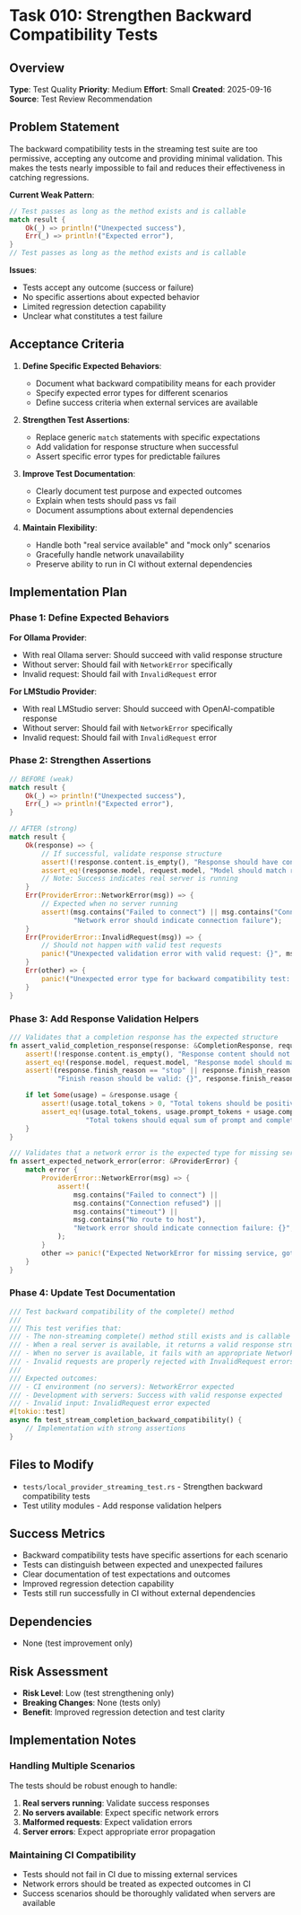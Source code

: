 # Task 010: Strengthen Backward Compatibility Tests

## Overview
**Type**: Test Quality
**Priority**: Medium
**Effort**: Small
**Created**: 2025-09-16
**Source**: Test Review Recommendation

## Problem Statement
The backward compatibility tests in the streaming test suite are too permissive, accepting any outcome and providing minimal validation. This makes the tests nearly impossible to fail and reduces their effectiveness in catching regressions.

**Current Weak Pattern**:
```rust
// Test passes as long as the method exists and is callable
match result {
    Ok(_) => println!("Unexpected success"),
    Err(_) => println!("Expected error"),
}
// Test passes as long as the method exists and is callable
```

**Issues**:
- Tests accept any outcome (success or failure)
- No specific assertions about expected behavior
- Limited regression detection capability
- Unclear what constitutes a test failure

## Acceptance Criteria

1. **Define Specific Expected Behaviors**:
   - Document what backward compatibility means for each provider
   - Specify expected error types for different scenarios
   - Define success criteria when external services are available

2. **Strengthen Test Assertions**:
   - Replace generic `match` statements with specific expectations
   - Add validation for response structure when successful
   - Assert specific error types for predictable failures

3. **Improve Test Documentation**:
   - Clearly document test purpose and expected outcomes
   - Explain when tests should pass vs fail
   - Document assumptions about external dependencies

4. **Maintain Flexibility**:
   - Handle both "real service available" and "mock only" scenarios
   - Gracefully handle network unavailability
   - Preserve ability to run in CI without external dependencies

## Implementation Plan

### Phase 1: Define Expected Behaviors

**For Ollama Provider**:
- With real Ollama server: Should succeed with valid response structure
- Without server: Should fail with `NetworkError` specifically
- Invalid request: Should fail with `InvalidRequest` error

**For LMStudio Provider**:
- With real LMStudio server: Should succeed with OpenAI-compatible response
- Without server: Should fail with `NetworkError` specifically
- Invalid request: Should fail with `InvalidRequest` error

### Phase 2: Strengthen Assertions

```rust
// BEFORE (weak)
match result {
    Ok(_) => println!("Unexpected success"),
    Err(_) => println!("Expected error"),
}

// AFTER (strong)
match result {
    Ok(response) => {
        // If successful, validate response structure
        assert!(!response.content.is_empty(), "Response should have content");
        assert_eq!(response.model, request.model, "Model should match request");
        // Note: Success indicates real server is running
    }
    Err(ProviderError::NetworkError(msg)) => {
        // Expected when no server running
        assert!(msg.contains("Failed to connect") || msg.contains("Connection refused"),
                "Network error should indicate connection failure");
    }
    Err(ProviderError::InvalidRequest(msg)) => {
        // Should not happen with valid test requests
        panic!("Unexpected validation error with valid request: {}", msg);
    }
    Err(other) => {
        panic!("Unexpected error type for backward compatibility test: {:?}", other);
    }
}
```

### Phase 3: Add Response Validation Helpers

```rust
/// Validates that a completion response has the expected structure
fn assert_valid_completion_response(response: &CompletionResponse, request: &CompletionRequest) {
    assert!(!response.content.is_empty(), "Response content should not be empty");
    assert_eq!(response.model, request.model, "Response model should match request");
    assert!(response.finish_reason == "stop" || response.finish_reason == "length",
            "Finish reason should be valid: {}", response.finish_reason);

    if let Some(usage) = &response.usage {
        assert!(usage.total_tokens > 0, "Total tokens should be positive");
        assert_eq!(usage.total_tokens, usage.prompt_tokens + usage.completion_tokens,
                   "Total tokens should equal sum of prompt and completion tokens");
    }
}

/// Validates that a network error is the expected type for missing services
fn assert_expected_network_error(error: &ProviderError) {
    match error {
        ProviderError::NetworkError(msg) => {
            assert!(
                msg.contains("Failed to connect") ||
                msg.contains("Connection refused") ||
                msg.contains("timeout") ||
                msg.contains("No route to host"),
                "Network error should indicate connection failure: {}", msg
            );
        }
        other => panic!("Expected NetworkError for missing service, got: {:?}", other),
    }
}
```

### Phase 4: Update Test Documentation

```rust
/// Test backward compatibility of the complete() method
///
/// This test verifies that:
/// - The non-streaming complete() method still exists and is callable
/// - When a real server is available, it returns a valid response structure
/// - When no server is available, it fails with an appropriate NetworkError
/// - Invalid requests are properly rejected with InvalidRequest errors
///
/// Expected outcomes:
/// - CI environment (no servers): NetworkError expected
/// - Development with servers: Success with valid response expected
/// - Invalid input: InvalidRequest error expected
#[tokio::test]
async fn test_stream_completion_backward_compatibility() {
    // Implementation with strong assertions
}
```

## Files to Modify
- `tests/local_provider_streaming_test.rs` - Strengthen backward compatibility tests
- Test utility modules - Add response validation helpers

## Success Metrics
- Backward compatibility tests have specific assertions for each scenario
- Tests can distinguish between expected and unexpected failures
- Clear documentation of test expectations and outcomes
- Improved regression detection capability
- Tests still run successfully in CI without external dependencies

## Dependencies
- None (test improvement only)

## Risk Assessment
- **Risk Level**: Low (test strengthening only)
- **Breaking Changes**: None (tests only)
- **Benefit**: Improved regression detection and test clarity

## Implementation Notes

### Handling Multiple Scenarios
The tests should be robust enough to handle:
1. **Real servers running**: Validate success responses
2. **No servers available**: Expect specific network errors
3. **Malformed requests**: Expect validation errors
4. **Server errors**: Expect appropriate error propagation

### Maintaining CI Compatibility
- Tests should not fail in CI due to missing external services
- Network errors should be treated as expected outcomes in CI
- Success scenarios should be thoroughly validated when servers are available